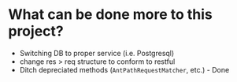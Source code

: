 # What can be done more to this project?

* Switching DB to proper service (i.e. Postgresql)
* change res > req structure to conform to restful
* Ditch depreciated methods (`AntPathRequestMatcher`, etc.) - Done
